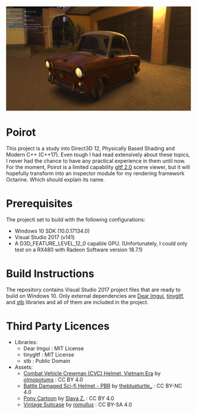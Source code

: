 ![alt text](screenshot.png "Screenshot")

# Poirot

This project is a study into Direct3D 12, Physically Based Shading and Modern C++ (C++17). Even tough I had read extensively about these topics, I never had the chance to have any practical experience in them until now. For the moment, Poirot is a limited capability [gltf 2.0](https://github.com/KhronosGroup/glTF/tree/master/specification/2.0) scene viewer, 
but it will hopefully transform into an inspector module for my rendering framework Octarine. Which should explain its name.  

# Prerequisites

The projecti set to build with the following configurations:
* Windows 10 SDK (10.0.17134.0)
* Visual Studio 2017 (v141)
* A D3D_FEATURE_LEVEL_12_0 capable GPU. (Unfortunately, I could only test on a RX480 with Radeon Software version 18.7.1)

# Build Instructions

The repository contains Visual Studio 2017 project files that are ready to build on Windows 10. 
Only external dependencies are [Dear Imgui](https://github.com/ocornut/imgui), [tinygltf](https://github.com/syoyo/tinygltf), and [stb](https://github.com/nothings/stb) libraries and all of them are included in the project.

# Third Party Licences
* Libraries:
  * Dear Imgui : MIT License
  * tinygltf : MIT License
  * stb : Public Domain
 * Assets:
    * [Combat Vehicle Crewman (CVC) Helmet, Vietnam Era](https://sketchfab.com/models/c1516dc3d0ea420b9246334a94e5681e) by [olmopotums](https://sketchfab.com/olmopotums) : CC BY 4.0
    * [Battle Damaged Sci-fi Helmet - PBR](https://sketchfab.com/models/b81008d513954189a063ff901f7abfe4) by  [theblueturtle_](https://sketchfab.com/theblueturtle_) : CC BY-NC 4.0
    * [Pony Cartoon](https://sketchfab.com/models/885d9f60b3a9429bb4077cfac5653cf9) by [Slava Z.](https://sketchfab.com/slava) : CC BY 4.0
    * [Vintage Suitcase](https://sketchfab.com/models/4097027ee5e246579cf80a23aab1522c) by [romullus](https://sketchfab.com/romullus) : CC BY-SA 4.0
